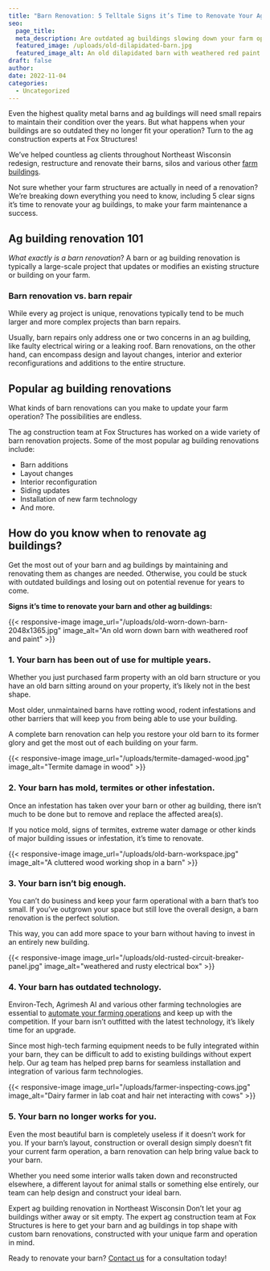 ```yaml
---
title: "Barn Renovation: 5 Telltale Signs it’s Time to Renovate Your Ag Buildings"
seo:
  page_title:
  meta_description: Are outdated ag buildings slowing down your farm operation? Watch out for these clear signs it’s time to renovate your barn.
  featured_image: /uploads/old-dilapidated-barn.jpg
  featured_image_alt: An old dilapidated barn with weathered red paint and warped wood siding
draft: false
author:
date: 2022-11-04
categories:
  - Uncategorized
---
```


Even the highest quality metal barns and ag buildings will need small repairs to maintain their condition over the years. But what happens when your buildings are so outdated they no longer fit your operation? Turn to the ag construction experts at Fox Structures!

We’ve helped countless ag clients throughout Northeast Wisconsin redesign, restructure and renovate their barns, silos and various other [farm buildings](/construction-services/agricultural/).

Not sure whether your farm structures are actually in need of a renovation? We’re breaking down everything you need to know, including 5 clear signs it’s time to renovate your ag buildings, to make your farm maintenance a success.

## Ag building renovation 101
*What exactly is a barn renovation*? A barn or ag building renovation is typically a large-scale project that updates or modifies an existing structure or building on your farm.

### Barn renovation vs. barn repair
While every ag project is unique, renovations typically tend to be much larger and more complex projects than barn repairs.

Usually, barn repairs only address one or two concerns in an ag building, like faulty electrical wiring or a leaking roof. Barn renovations, on the other hand, can encompass design and layout changes, interior and exterior reconfigurations and additions to the entire structure.

## Popular ag building renovations
What kinds of barn renovations can you make to update your farm operation? The possibilities are endless.

The ag construction team at Fox Structures has worked on a wide variety of barn renovation projects. Some of the most popular ag building renovations include:

- Barn additions
- Layout changes
- Interior reconfiguration
- Siding updates
- Installation of new farm technology
- And more.

## How do you know when to renovate ag buildings?
Get the most out of your barn and ag buildings by maintaining and renovating them as changes are needed. Otherwise, you could be stuck with outdated buildings and losing out on potential revenue for years to come.

**Signs it’s time to renovate your barn and other ag buildings:**

{{< responsive-image image_url="/uploads/old-worn-down-barn-2048x1365.jpg" image_alt="An old worn down barn with weathered roof and paint" >}}

### 1. Your barn has been out of use for multiple years.
Whether you just purchased farm property with an old barn structure or you have an old barn sitting around on your property, it’s likely not in the best shape.

Most older, unmaintained barns have rotting wood, rodent infestations and other barriers that will keep you from being able to use your building.

A complete barn renovation can help you restore your old barn to its former glory and get the most out of each building on your farm.

{{< responsive-image image_url="/uploads/termite-damaged-wood.jpg" image_alt="Termite damage in wood" >}}

### 2. Your barn has mold, termites or other infestation.
Once an infestation has taken over your barn or other ag building, there isn’t much to be done but to remove and replace the affected area(s).

If you notice mold, signs of termites, extreme water damage or other kinds of major building issues or infestation, it’s time to renovate.

{{< responsive-image image_url="/uploads/old-barn-workspace.jpg" image_alt="A cluttered wood working shop in a barn" >}}

### 3. Your barn isn’t big enough.
You can’t do business and keep your farm operational with a barn that’s too small. If you’ve outgrown your space but still love the overall design, a barn renovation is the perfect solution.

This way, you can add more space to your barn without having to invest in an entirely new building.

{{< responsive-image image_url="/uploads/old-rusted-circuit-breaker-panel.jpg" image_alt="weathered and rusty electrical box" >}}

### 4. Your barn has outdated technology.
Environ-Tech, Agrimesh AI and various other farming technologies are essential to [automate your farming operations](/resources/farming-technology-automating-agricultural-buildings/) and keep up with the competition. If your barn isn’t outfitted with the latest technology, it’s likely time for an upgrade.

Since most high-tech farming equipment needs to be fully integrated within your barn, they can be difficult to add to existing buildings without expert help. Our ag team has helped prep barns for seamless installation and integration of various farm technologies.

{{< responsive-image image_url="/uploads/farmer-inspecting-cows.jpg" image_alt="Dairy farmer in lab coat and hair net interacting with cows" >}}

### 5. Your barn no longer works for you.
Even the most beautiful barn is completely useless if it doesn’t work for you. If your barn’s layout, construction or overall design simply doesn’t fit your current farm operation, a barn renovation can help bring value back to your barn.

Whether you need some interior walls taken down and reconstructed elsewhere, a different layout for animal stalls or something else entirely, our team can help design and construct your ideal barn.

Expert ag building renovation in Northeast Wisconsin
Don’t let your ag buildings wither away or sit empty. The expert ag construction team at Fox Structures is here to get your barn and ag buildings in top shape with custom barn renovations, constructed with your unique farm and operation in mind.

Ready to renovate your barn? [Contact us](/contact/) for a consultation today!